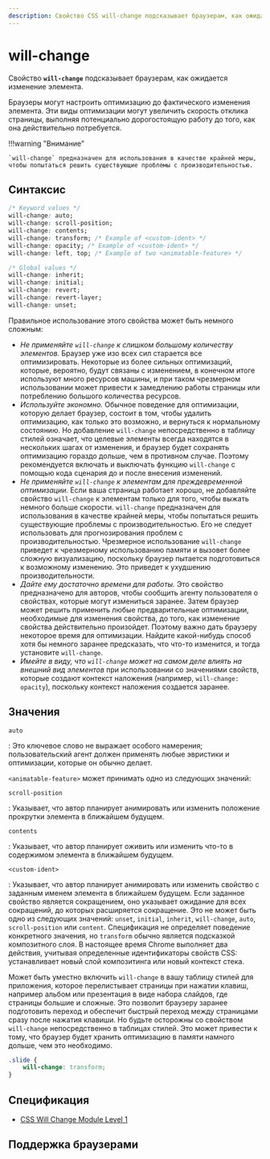 ```yaml
---
description: Свойство CSS will-change подсказывает браузерам, как ожидается изменение элемента
---
```


# will-change

Свойство **`will-change`** подсказывает браузерам, как ожидается изменение элемента.

Браузеры могут настроить оптимизацию до фактического изменения элемента. Эти виды оптимизации могут увеличить скорость отклика страницы, выполняя потенциально дорогостоящую работу до того, как она действительно потребуется.

!!!warning "Внимание"

    `will-change` предназначен для использования в качестве крайней меры, чтобы попытаться решить существующие проблемы с производительностью.

## Синтаксис

```css
/* Keyword values */
will-change: auto;
will-change: scroll-position;
will-change: contents;
will-change: transform; /* Example of <custom-ident> */
will-change: opacity; /* Example of <custom-ident> */
will-change: left, top; /* Example of two <animatable-feature> */

/* Global values */
will-change: inherit;
will-change: initial;
will-change: revert;
will-change: revert-layer;
will-change: unset;
```

Правильное использование этого свойства может быть немного сложным:

-   _Не применяйте `will-change` к слишком большому количеству элементов._ Браузер уже изо всех сил старается все оптимизировать. Некоторые из более сильных оптимизаций, которые, вероятно, будут связаны с изменением, в конечном итоге используют много ресурсов машины, и при таком чрезмерном использовании может привести к замедлению работы страницы или потреблению большого количества ресурсов.
-   _Используйте экономно._ Обычное поведение для оптимизации, которую делает браузер, состоит в том, чтобы удалить оптимизацию, как только это возможно, и вернуться к нормальному состоянию. Но добавление `will-change` непосредственно в таблицу стилей означает, что целевые элементы всегда находятся в нескольких шагах от изменения, и браузер будет сохранять оптимизацию гораздо дольше, чем в противном случае. Поэтому рекомендуется включать и выключать функцию `will-change` с помощью кода сценария до и после внесения изменений.
-   _Не применяйте `will-change` к элементам для преждевременной оптимизации._ Если ваша страница работает хорошо, не добавляйте свойство `will-change` к элементам только для того, чтобы выжать немного больше скорости. `will-change` предназначен для использования в качестве крайней меры, чтобы попытаться решить существующие проблемы с производительностью. Его не следует использовать для прогнозирования проблем с производительностью. Чрезмерное использование `will-change` приведет к чрезмерному использованию памяти и вызовет более сложную визуализацию, поскольку браузер пытается подготовиться к возможному изменению. Это приведет к ухудшению производительности.
-   _Дайте ему достаточно времени для работы._ Это свойство предназначено для авторов, чтобы сообщить агенту пользователя о свойствах, которые могут измениться заранее. Затем браузер может решить применить любые предварительные оптимизации, необходимые для изменения свойства, до того, как изменение свойства действительно произойдет. Поэтому важно дать браузеру некоторое время для оптимизации. Найдите какой-нибудь способ хотя бы немного заранее предсказать, что что-то изменится, и тогда установите `will-change`.
-   _Имейте в виду, что `will-change` может на самом деле влиять на внешний вид элементов_ при использовании со значениями свойств, которые создают контекст наложения (например, `will-change: opacity`), поскольку контекст наложения создается заранее.

## Значения

`auto`

: Это ключевое слово не выражает особого намерения; пользовательский агент должен применять любые эвристики и оптимизации, которые он обычно делает.

`<animatable-feature>` может принимать одно из следующих значений:

`scroll-position`

: Указывает, что автор планирует анимировать или изменить положение прокрутки элемента в ближайшем будущем.

`contents`

: Указывает, что автор планирует оживить или изменить что-то в содержимом элемента в ближайшем будущем.

`<custom-ident>`

: Указывает, что автор планирует анимировать или изменить свойство с заданным именем элемента в ближайшем будущем. Если заданное свойство является сокращением, оно указывает ожидание для всех сокращений, до которых расширяется сокращение. Это не может быть одно из следующих значений: `unset`, `initial`, `inherit`, `will-change`, `auto`, `scroll-position` или `content`. Спецификация не определяет поведение конкретного значения, но `transform` обычно является подсказкой композитного слоя. В настоящее время Chrome выполняет два действия, учитывая определенные идентификаторы свойств CSS: устанавливает новый слой композитинга или новый контекст стека.

Может быть уместно включить `will-change` в вашу таблицу стилей для приложения, которое перелистывает страницы при нажатии клавиш, например альбом или презентация в виде набора слайдов, где страницы большие и сложные. Это позволит браузеру заранее подготовить переход и обеспечит быстрый переход между страницами сразу после нажатия клавиши. Но будьте осторожны со свойством `will-change` непосредственно в таблицах стилей. Это может привести к тому, что браузер будет хранить оптимизацию в памяти намного дольше, чем это необходимо.

```css
.slide {
    will-change: transform;
}
```

## Спецификация

-   [CSS Will Change Module Level 1](https://w3c.github.io/csswg-drafts/css-will-change/#will-change)

## Поддержка браузерами

<p class="ciu_embed" data-feature="mdn-css__properties__will-change" data-periods="future_1,current,past_1,past_2" data-accessible-colours="false"></p>
